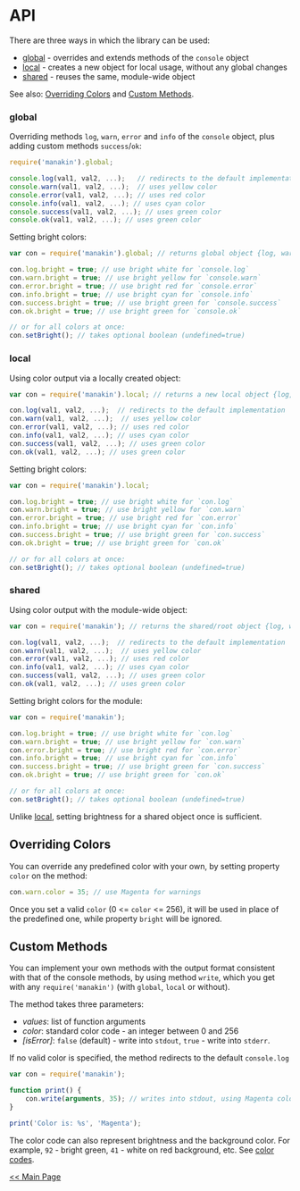 # API

There are three ways in which the library can be used:

* [global] - overrides and extends methods of the `console` object  
* [local] - creates a new object for local usage, without any global changes 
* [shared] - reuses the same, module-wide object

See also: [Overriding Colors] and [Custom Methods].

### global

Overriding methods `log`, `warn`, `error` and `info` of the `console` object, plus adding
custom methods `success`/`ok`:

```js
require('manakin').global;

console.log(val1, val2, ...);   // redirects to the default implementation 
console.warn(val1, val2, ...);  // uses yellow color
console.error(val1, val2, ...); // uses red color
console.info(val1, val2, ...); // uses cyan color
console.success(val1, val2, ...); // uses green color
console.ok(val1, val2, ...); // uses green color

```

Setting bright colors:

```js
var con = require('manakin').global; // returns global object {log, warn, error, success, info, write}

con.log.bright = true; // use bright white for `console.log`
con.warn.bright = true; // use bright yellow for `console.warn`
con.error.bright = true; // use bright red for `console.error`
con.info.bright = true; // use bright cyan for `console.info`
con.success.bright = true; // use bright green for `console.success`
con.ok.bright = true; // use bright green for `console.ok`

// or for all colors at once:
con.setBright(); // takes optional boolean (undefined=true)
```

### local

Using color output via a locally created object:

```js
var con = require('manakin').local; // returns a new local object {log, warn, error, success, info, write} 

con.log(val1, val2, ...);  // redirects to the default implementation
con.warn(val1, val2, ...);  // uses yellow color
con.error(val1, val2, ...); // uses red color
con.info(val1, val2, ...); // uses cyan color
con.success(val1, val2, ...); // uses green color
con.ok(val1, val2, ...); // uses green color
```

Setting bright colors:

```js
var con = require('manakin').local;

con.log.bright = true; // use bright white for `con.log`
con.warn.bright = true; // use bright yellow for `con.warn`
con.error.bright = true; // use bright red for `con.error`
con.info.bright = true; // use bright cyan for `con.info`
con.success.bright = true; // use bright green for `con.success`
con.ok.bright = true; // use bright green for `con.ok`

// or for all colors at once:
con.setBright(); // takes optional boolean (undefined=true)
```

### shared

Using color output with the module-wide object:

```js
var con = require('manakin'); // returns the shared/root object {log, warn, error, etc...} 

con.log(val1, val2, ...);  // redirects to the default implementation
con.warn(val1, val2, ...);  // uses yellow color
con.error(val1, val2, ...); // uses red color
con.info(val1, val2, ...); // uses cyan color
con.success(val1, val2, ...); // uses green color
con.ok(val1, val2, ...); // uses green color
```

Setting bright colors for the module:

```js
var con = require('manakin');

con.log.bright = true; // use bright white for `con.log`
con.warn.bright = true; // use bright yellow for `con.warn`
con.error.bright = true; // use bright red for `con.error`
con.info.bright = true; // use bright cyan for `con.info`
con.success.bright = true; // use bright green for `con.success`
con.ok.bright = true; // use bright green for `con.ok`

// or for all colors at once:
con.setBright(); // takes optional boolean (undefined=true)
```

Unlike [local](#local), setting brightness for a shared object once is sufficient.

## Overriding Colors

You can override any predefined color with your own, by setting property `color` on the method:

```js
con.warn.color = 35; // use Magenta for warnings
```

Once you set a valid `color` (0 <= `color` <= 256), it will be used in place of the predefined one,
while property `bright` will be ignored.

## Custom Methods

You can implement your own methods with the output format consistent with that of the console methods,
by using method `write`, which you get with any `require('manakin')` (with `global`, `local` or without).

The method takes three parameters:

* _values_: list of function arguments
* _color_: standard color code - an integer between 0 and 256
* _[isError]_: `false` (default) - write into `stdout`, `true` - write into `stderr`.

If no valid color is specified, the method redirects to the default `console.log`

```js
var con = require('manakin');

function print() {
    con.write(arguments, 35); // writes into stdout, using Magenta color
}

print('Color is: %s', 'Magenta');
```

The color code can also represent brightness and the background color. For example, `92` - bright green,
`41` - white on red background, etc. See [color codes]. 

[&lt;&lt; Main Page](https://github.com/vitaly-t/manakin)

[color codes]:http://misc.flogisoft.com/bash/tip_colors_and_formatting#colors
[Overriding Colors]:#overriding-colors
[Custom Methods]:#custom-methods
[global]:#global  
[local]:#local
[shared]:#shared
